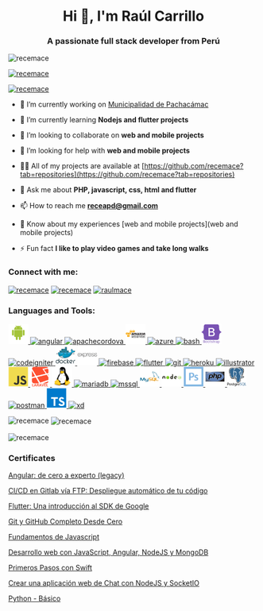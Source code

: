 <h1 align="center">Hi 👋, I'm Raúl Carrillo</h1>
<h3 align="center">A passionate full stack developer from Perú</h3>

<p align="left"> <img src="https://komarev.com/ghpvc/?username=recemace&label=Profile%20views&color=0e75b6&style=flat" alt="recemace" /> </p>

<p align="left"> <a href="https://github.com/ryo-ma/github-profile-trophy"><img src="https://github-profile-trophy.vercel.app/?username=recemace" alt="recemace" /></a> </p>

<p align="left"> <a href="https://twitter.com/recemace" target="blank"><img src="https://img.shields.io/twitter/follow/recemace?logo=twitter&style=for-the-badge" alt="recemace" /></a> </p>

- 🔭 I’m currently working on [Municipalidad de Pachacámac](https://www.gob.pe/munipachacamac)

- 🌱 I’m currently learning **Nodejs and flutter projects**

- 👯 I’m looking to collaborate on **web and mobile projects**

- 🤝 I’m looking for help with **web and mobile projects**

- 👨‍💻 All of my projects are available at [https://github.com/recemace?tab=repositories](https://github.com/recemace?tab=repositories)

- 💬 Ask me about **PHP, javascript, css, html and flutter**

- 📫 How to reach me **receapd@gmail.com**

- 📄 Know about my experiences [web and mobile projects](web and mobile projects)

- ⚡ Fun fact **I like to play video games and take long walks**

<h3 align="left">Connect with me:</h3>
<p align="left">
<a href="https://twitter.com/recemace" target="blank"><img align="center" src="https://raw.githubusercontent.com/rahuldkjain/github-profile-readme-generator/master/src/images/icons/Social/twitter.svg" alt="recemace" height="30" width="40" /></a>
<a href="https://linkedin.com/in/recemace" target="blank"><img align="center" src="https://raw.githubusercontent.com/rahuldkjain/github-profile-readme-generator/master/src/images/icons/Social/linked-in-alt.svg" alt="recemace" height="30" width="40" /></a>
<a href="https://fb.com/raulmace" target="blank"><img align="center" src="https://raw.githubusercontent.com/rahuldkjain/github-profile-readme-generator/master/src/images/icons/Social/facebook.svg" alt="raulmace" height="30" width="40" /></a>
</p>

<h3 align="left">Languages and Tools:</h3>
<p align="left"> <a href="https://developer.android.com" target="_blank" rel="noreferrer"> <img src="https://raw.githubusercontent.com/devicons/devicon/master/icons/android/android-original-wordmark.svg" alt="android" width="40" height="40"/> </a> <a href="https://angular.io" target="_blank" rel="noreferrer"> <img src="https://angular.io/assets/images/logos/angular/angular.svg" alt="angular" width="40" height="40"/> </a> <a href="https://cordova.apache.org/" target="_blank" rel="noreferrer"> <img src="https://www.vectorlogo.zone/logos/apache_cordova/apache_cordova-icon.svg" alt="apachecordova" width="40" height="40"/> </a> <a href="https://aws.amazon.com" target="_blank" rel="noreferrer"> <img src="https://raw.githubusercontent.com/devicons/devicon/master/icons/amazonwebservices/amazonwebservices-original-wordmark.svg" alt="aws" width="40" height="40"/> </a> <a href="https://azure.microsoft.com/en-in/" target="_blank" rel="noreferrer"> <img src="https://www.vectorlogo.zone/logos/microsoft_azure/microsoft_azure-icon.svg" alt="azure" width="40" height="40"/> </a> <a href="https://www.gnu.org/software/bash/" target="_blank" rel="noreferrer"> <img src="https://www.vectorlogo.zone/logos/gnu_bash/gnu_bash-icon.svg" alt="bash" width="40" height="40"/> </a> <a href="https://getbootstrap.com" target="_blank" rel="noreferrer"> <img src="https://raw.githubusercontent.com/devicons/devicon/master/icons/bootstrap/bootstrap-plain-wordmark.svg" alt="bootstrap" width="40" height="40"/> </a> <a href="https://codeigniter.com" target="_blank" rel="noreferrer"> <img src="https://cdn.worldvectorlogo.com/logos/codeigniter.svg" alt="codeigniter" width="40" height="40"/> </a> <a href="https://www.docker.com/" target="_blank" rel="noreferrer"> <img src="https://raw.githubusercontent.com/devicons/devicon/master/icons/docker/docker-original-wordmark.svg" alt="docker" width="40" height="40"/> </a> <a href="https://expressjs.com" target="_blank" rel="noreferrer"> <img src="https://raw.githubusercontent.com/devicons/devicon/master/icons/express/express-original-wordmark.svg" alt="express" width="40" height="40"/> </a> <a href="https://firebase.google.com/" target="_blank" rel="noreferrer"> <img src="https://www.vectorlogo.zone/logos/firebase/firebase-icon.svg" alt="firebase" width="40" height="40"/> </a> <a href="https://flutter.dev" target="_blank" rel="noreferrer"> <img src="https://www.vectorlogo.zone/logos/flutterio/flutterio-icon.svg" alt="flutter" width="40" height="40"/> </a> <a href="https://git-scm.com/" target="_blank" rel="noreferrer"> <img src="https://www.vectorlogo.zone/logos/git-scm/git-scm-icon.svg" alt="git" width="40" height="40"/> </a> <a href="https://heroku.com" target="_blank" rel="noreferrer"> <img src="https://www.vectorlogo.zone/logos/heroku/heroku-icon.svg" alt="heroku" width="40" height="40"/> </a> <a href="https://www.adobe.com/in/products/illustrator.html" target="_blank" rel="noreferrer"> <img src="https://www.vectorlogo.zone/logos/adobe_illustrator/adobe_illustrator-icon.svg" alt="illustrator" width="40" height="40"/> </a> <a href="https://developer.mozilla.org/en-US/docs/Web/JavaScript" target="_blank" rel="noreferrer"> <img src="https://raw.githubusercontent.com/devicons/devicon/master/icons/javascript/javascript-original.svg" alt="javascript" width="40" height="40"/> </a> <a href="https://laravel.com/" target="_blank" rel="noreferrer"> <img src="https://raw.githubusercontent.com/devicons/devicon/master/icons/laravel/laravel-plain-wordmark.svg" alt="laravel" width="40" height="40"/> </a> <a href="https://www.linux.org/" target="_blank" rel="noreferrer"> <img src="https://raw.githubusercontent.com/devicons/devicon/master/icons/linux/linux-original.svg" alt="linux" width="40" height="40"/> </a> <a href="https://mariadb.org/" target="_blank" rel="noreferrer"> <img src="https://www.vectorlogo.zone/logos/mariadb/mariadb-icon.svg" alt="mariadb" width="40" height="40"/> </a> <a href="https://www.microsoft.com/en-us/sql-server" target="_blank" rel="noreferrer"> <img src="https://www.svgrepo.com/show/303229/microsoft-sql-server-logo.svg" alt="mssql" width="40" height="40"/> </a> <a href="https://www.mysql.com/" target="_blank" rel="noreferrer"> <img src="https://raw.githubusercontent.com/devicons/devicon/master/icons/mysql/mysql-original-wordmark.svg" alt="mysql" width="40" height="40"/> </a> <a href="https://nodejs.org" target="_blank" rel="noreferrer"> <img src="https://raw.githubusercontent.com/devicons/devicon/master/icons/nodejs/nodejs-original-wordmark.svg" alt="nodejs" width="40" height="40"/> </a> <a href="https://www.photoshop.com/en" target="_blank" rel="noreferrer"> <img src="https://raw.githubusercontent.com/devicons/devicon/master/icons/photoshop/photoshop-line.svg" alt="photoshop" width="40" height="40"/> </a> <a href="https://www.php.net" target="_blank" rel="noreferrer"> <img src="https://raw.githubusercontent.com/devicons/devicon/master/icons/php/php-original.svg" alt="php" width="40" height="40"/> </a> <a href="https://www.postgresql.org" target="_blank" rel="noreferrer"> <img src="https://raw.githubusercontent.com/devicons/devicon/master/icons/postgresql/postgresql-original-wordmark.svg" alt="postgresql" width="40" height="40"/> </a> <a href="https://postman.com" target="_blank" rel="noreferrer"> <img src="https://www.vectorlogo.zone/logos/getpostman/getpostman-icon.svg" alt="postman" width="40" height="40"/> </a> <a href="https://www.typescriptlang.org/" target="_blank" rel="noreferrer"> <img src="https://raw.githubusercontent.com/devicons/devicon/master/icons/typescript/typescript-original.svg" alt="typescript" width="40" height="40"/> </a> <a href="https://www.adobe.com/products/xd.html" target="_blank" rel="noreferrer"> <img src="https://cdn.worldvectorlogo.com/logos/adobe-xd.svg" alt="xd" width="40" height="40"/> </a> </p>

<p><img align="left" src="https://github-readme-stats.vercel.app/api/top-langs?username=recemace&show_icons=true&locale=en&layout=compact" alt="recemace" /></p>

<p>&nbsp;<img align="center" src="https://github-readme-stats.vercel.app/api?username=recemace&show_icons=true&locale=en" alt="recemace" /></p>

<p><img align="center" src="https://github-readme-streak-stats.herokuapp.com/?user=recemace&" alt="recemace" /></p>

<h3 align="left">Certificates</h3>

<p><a href="https://www.udemy.com/certificate/UC-3fa29ea7-c5e8-4bb7-b41e-c32f9b0f9965/" target="blank">Angular: de cero a experto (legacy)</a></p>

<p><a href="https://www.udemy.com/certificate/UC-3fb9b487-456b-4e4b-8c54-cc1f05c571ab/" target="blank">CI/CD en Gitlab vía FTP: Despliegue automático de tu código</a></p>

<p><a href="https://www.udemy.com/certificate/UC-ea1e1225-00bd-422a-95a2-c44c1985cd86/" target="blank">Flutter: Una introducción al SDK de Google</a></p>

<p><a href="https://www.udemy.com/certificate/UC-f854e465-9909-4321-acfd-acf51d9423d8/" target="blank">Git y GitHub Completo Desde Cero</a></p>

<p><a href="https://www.udemy.com/certificate/UC-3A7ECBS9/" target="blank">Fundamentos de Javascript</a></p>

<p><a href="https://www.udemy.com/certificate/UC-L60X64S7/" target="blank">Desarrollo web con JavaScript, Angular, NodeJS y MongoDB</a></p>

<p><a href="https://www.udemy.com/certificate/UC-789e9e5b-402d-4cb7-9688-b000422b64ff/" target="blank">Primeros Pasos con Swift</a></p>

<p><a href="https://www.udemy.com/certificate/UC-3VFIJZR4/" target="blank">Crear una aplicación web de Chat con NodeJS y SocketIO</a></p>

<p><a href="https://www.udemy.com/certificate/UC-9c5fd456-b6b2-4572-a718-b2970e1c4f22/" target="blank">Python - Básico</a></p>
